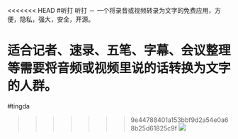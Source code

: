 <<<<<<< HEAD
#听打
听打 － 一个将录音或视频转录为文字的免费应用，方便，隐私，强大，安全，开源。 

适合记者、速录、五笔、字幕、会议整理等需要将音频或视频里说的话转换为文字的人群。
=======
#tingda
>>>>>>> 9e44788401a153bbf9d2a54e0a68b25d61825c9f
![](https://i.imgur.com/FuGTDsg.jpg)

